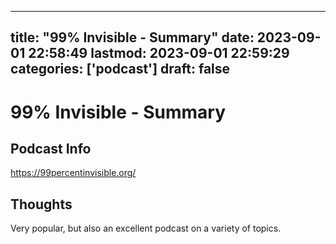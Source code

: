 
---
title: "99% Invisible - Summary"
date: 2023-09-01 22:58:49
lastmod: 2023-09-01 22:59:29
categories: ['podcast']
draft: false
---


# 99% Invisible - Summary
## Podcast Info
https://99percentinvisible.org/

## Thoughts

Very popular, but also an excellent podcast on a variety of topics.

<!-- #podcast #99 percent invisible# #public -->

<!-- {BearID:5989637F-A082-4B0B-99A9-2FE5B46E9431} -->
